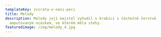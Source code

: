 ```yaml
---
templateKey: zvirata-v-nasi-peci
title: Melody
description: Melody její majitel vyhodil v krabici s částečně čerstvě
  amputovaným ocáskem, ve kterém měla stehy.
featuredimage: /img/melody_4.jpg
---
```

